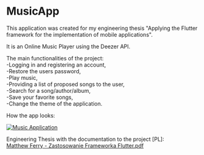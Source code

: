 # MusicApp

This application was created for my engineering thesis "Applying the Flutter framework for the implementation of mobile applications".

It is an Online Music Player using the Deezer API.

The main functionalities of the project:  
-Logging in and registering an account,  
-Restore the users password,  
-Play music,  
-Providing a list of proposed songs to the user,  
-Search for a song/author/album,  
-Save your favorite songs,  
-Change the theme of the application.  


How the app looks: 

[![Music Application](http://i3.ytimg.com/vi/aembg7I1fCQ/hqdefault.jpg)](https://youtu.be/aembg7I1fCQ "Music Application")

Engineering Thesis with the documentation to the project [PL]:  
[Matthew Ferry - Zastosowanie Frameworka Flutter.pdf](https://github.com/Reapermat/MusicApp/files/7120332/Matthew.Ferry.-.Zastosowanie.Frameworka.Flutter.pdf)

